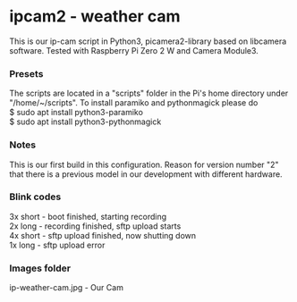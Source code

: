# ipcam2 - weather cam

This is our ip-cam script in Python3, picamera2-library based on libcamera software. Tested with Raspberry Pi Zero 2 W and Camera Module3.               

### Presets                                                                        

The scripts are located in a "scripts" folder in the Pi's home directory under "/home/~/scripts". To install paramiko and pythonmagick please do        
$ sudo apt install python3-paramiko                                              
$ sudo apt install python3-pythonmagick                                          
                                                                                
### Notes                                                                          

This is our first build in this configuration. Reason for version number "2" that there is a previous model in our development with different hardware.  

### Blink codes                                                                    

3x short - boot finished, starting recording                                   
2x long  - recording finished, sftp upload starts                              
4x short - sftp upload finished, now shutting down    
1x long  - sftp upload error    

### Images folder

ip-weather-cam.jpg - Our Cam
